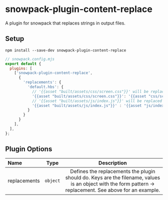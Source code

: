 # snowpack-plugin-content-replace

A plugin for snowpack that replaces strings in output files.

## Setup

```
npm install --save-dev snowpack-plugin-content-replace
```

```js
// snowpack.config.mjs
export default {
  plugins: [
    ['snowpack-plugin-content-replace',
      {
        'replacements': {
          'default.hbs': {
            // '{{asset "built/assets/css/screen.css"}}' will be replaced with '{{asset "css/screen.css"}}'
            '{{asset "built/assets/css/screen.css"}}': '{{asset "css/screen.css"}}',
            // '{{asset "built/assets/js/index.js"}}' will be replaced with '{{asset "js/index.js"}}'
            '{{asset "built/assets/js/index.js"}}' : '{{asset "js/index.js"}}'
          }
        }
      }
    ],
  ],
};
```

## Plugin Options

| Name    | Type         | Description                                                                 |
| :------ | :----------: | :-------------------------------------------------------------------------: |
| replacements | `object` | Defines the replacements the plugin should do. Keys are the filename, values is an object with the form pattern -> replacement. See above for an example. |

